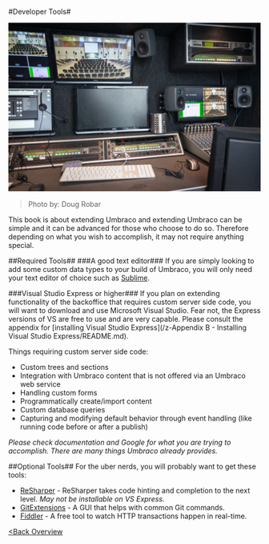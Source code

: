 #Developer Tools#

![9026576438_2b6993f317_o (1).jpg](assets/9026576438_2b6993f317_o.jpg)
>Photo by: Doug Robar

This book is about extending Umbraco and extending Umbraco can be simple and it can be advanced for those who choose to do so.  Therefore depending on what you wish to accomplish, it may not require anything special.

##Required Tools##
###A good text editor###
If you are simply looking to add some custom data types to your build of Umbraco, you will only need your text editor of choice such as [Sublime](http://www.sublimetext.com/).

###Visual Studio Express or higher###
If you plan on extending functionality of the backoffice that requires custom server side code, you will want to download and use Microsoft Visual Studio.  Fear not, the Express versions of VS are free to use and are very capable.  Please consult the appendix for [installing Visual Studio Express](/z-Appendix B - Installing Visual Studio Express/README.md).

Things requiring custom server side code:
* Custom trees and sections
* Integration with Umbraco content that is not offered via an Umbraco web service
* Handling custom forms
* Programmatically create/import content
* Custom database queries
* Capturing and modifying default behavior through event handling (like running code before or after a publish)

*Please check documentation and Google for what you are trying to accomplish.  There are many things Umbraco already provides.*

##Optional Tools##
For the uber nerds, you will probably want to get these tools:

* [ReSharper](https://www.jetbrains.com/resharper/) - ReSharper takes code hinting and completion to the next level.  *May not be installable on VS Express.*
* [GitExtensions](https://code.google.com/p/gitextensions/) - A GUI that helps with common Git commands.
* [Fiddler](http://www.telerik.com/fiddler) - A free tool to watch HTTP transactions happen in real-time.

[<Back Overview](Readme.md)